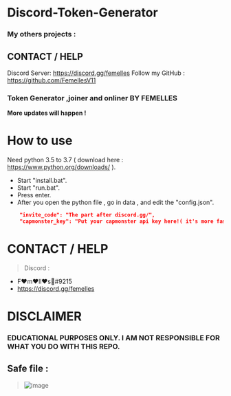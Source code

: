 # Discord-Token-Generator

### My others projects :


## CONTACT / HELP
Discord Server: https://discord.gg/femelles
Follow my GitHub : https://github.com/FemellesV11

### Token Generator ,joiner and onliner BY **FEMELLES**

**More updates will happen !**

# How to use

Need python 3.5 to 3.7 ( download here : https://www.python.org/downloads/ ).
- Start "install.bat".
- Start "run.bat".
- Press enter.
- After you open the python file , go in data , and edit the "config.json".

```json
    "invite_code": "The part after discord.gg/", 
    "capmonster_key": "Put your capmonster api key here!( it's more fast if you use one but you can generate without key !",
 ```

# CONTACT / HELP
> Discord :
- F:hearts:m:hearts:ll:hearts:s:crown:#9215
- https://discord.gg/femelles

# DISCLAIMER

### EDUCATIONAL PURPOSES ONLY. I AM NOT RESPONSIBLE FOR WHAT YOU DO WITH THIS REPO.

## Safe file : 
> ![image](https://user-images.githubusercontent.com/115356869/194715577-14c37a9a-3e24-4076-a0eb-bb4997f7979d.png)

